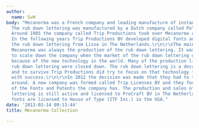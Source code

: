 ```yaml
---
author:
  name: SvH
body: "Mecanorma was a French company and leading manufacture of instant lettering.
  The rub down lettering was manufactured by a Dutch company called Polyvroom BV.
  Around 1985 the company called Trip Productions took over Mecanorma and Polyvroom.
  In the following years Trip Productions BV developed digital fonts and produced
  the rub down lettering from Lisse in The Netherlands.\r\n\r\nThe main product of
  Mecanorma was always the production of the rub down lettering. It was not easy to
  to scale down the company when the market of the rub down lettering did almost disappear
  because of the new technology in the world. Many of the production lines for the
  rub down lettering were closed down. The rub down lettering is a decal technology
  and to survive Trip Productions did try to focus on that technology for a long time
  with success.\r\n\r\nIn 2012 the decision was made that they had to turn the company
  around. A new company was formed called Trip Licenses BV and they focus on the license
  of the Fonts and Patents the company has. The production and sales of the rub down
  lettering is still active and licensed to ProCraft BV in The Netherlands. The digital
  fonts are licensed to House of Type (ITF Inc.) in the USA."
date: '2013-03-14 09:13:44'
title: Mecanorma Collection

---
```

